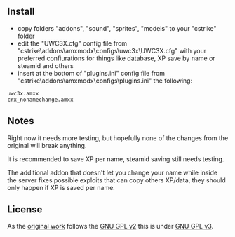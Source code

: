 ## Install
* copy folders "addons", "sound", "sprites", "models" to your "cstrike" folder
* edit the "UWC3X.cfg" config file from "cstrike\addons\amxmodx\configs\uwc3x\UWC3X.cfg" with your preferred confiurations for things like database, XP save by name or steamid and others
* insert at the bottom of "plugins.ini" config file from "cstrike\addons\amxmodx\configs\plugins.ini" the following:
```
uwc3x.amxx
crx_nonamechange.amxx
```

## Notes
Right now it needs more testing, but hopefully none of the changes from the original will break anything.

It is recommended to save XP per name, steamid saving still needs testing.

The additional addon that doesn't let you change your name while inside the server fixes possible exploits that can copy others XP/data, they should only happen if XP is saved per name.

## License
As the [original work](https://code.google.com/p/uwc3x) follows the [GNU GPL v2](http://www.gnu.org/licenses/old-licenses/gpl-2.0.html) this is under [GNU GPL v3](http://www.gnu.org/licenses/gpl-3.0.html).
